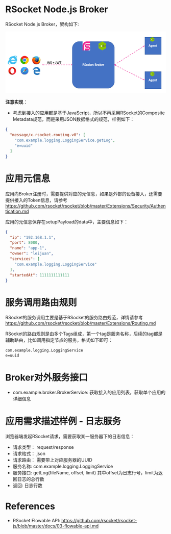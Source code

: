 RSocket Node.js Broker
=======================

RSocket Node.js Broker，架构如下:

![RSocket Broker Architecture](architecture.png)

**注意实现**：

* 考虑到接入的应用都是基于JavaScript，所以不再采用RSocket的Composite Metadata规范，而是采用JSON数据格式的规范，样例如下：

```json
{
  "message/x.rsocket.routing.v0": [
    "com.example.logging.LoggingService.getLog",
    "e=uuid"
  ]
}
```

# 应用元信息

应用向Broker注册时，需要提供对应的元信息，如果是外部的设备接入，还需要提供接入的Token信息，请参考 https://github.com/rsocket/rsocket/blob/master/Extensions/Security/Authentication.md

应用的元信息保存在setupPayload的data中，主要信息如下：

```json
{
  "ip": "192.168.1.1",
  "port": 8080,
  "name": "app-1",
  "owner": "leijuan",
  "services": [
    "com.example.logging.LoggingService"
  ],
  "startedAt": 1111111111111
}
```

# 服务调用路由规则

RSocket的服务调用主要是基于RSocket的服务路由规范，详情请参考 https://github.com/rsocket/rsocket/blob/master/Extensions/Routing.md

RSocket的路由规则是由多个Tags组成，第一个tag是服务名称，后续的tag都是辅助路由，比如调用指定节点的服务，格式如下即可：

```
com.example.logging.LoggingService
e=uuid
```

# Broker对外服务接口

* com.example.broker.BrokerService:  获取接入的应用列表，获取单个应用的详细信息

# 应用需求描述样例 - 日志服务

浏览器端发起RSocket请求，需要获取某一服务器下的日志信息：

* 请求类型： request/response
* 请求格式： json
* 请求路由： 需要带上对应服务器的UUID
* 服务名称: com.example.logging.LoggingService
* 服务接口: getLog(fileName, offset, limit) 其中offset为日志行号，limit为返回日志的总行数
* 返回: 日志行数

# References

* RSocket Flowable API: https://github.com/rsocket/rsocket-js/blob/master/docs/03-flowable-api.md
